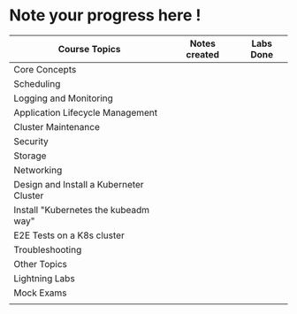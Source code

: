 # Note your progress here !

| Course Topics                           | Notes created | Labs Done |
| --------------------------------------- | ------------- | --------- |
| Core Concepts                           |               |           |
| Scheduling                              |               |           |
| Logging and Monitoring                  |               |           |
| Application Lifecycle Management        |               |           |
| Cluster Maintenance                     |               |           |
| Security                                |               |           |
| Storage                                 |               |           |
| Networking                              |               |           |
| Design and Install a Kuberneter Cluster |               |           |
| Install "Kubernetes the kubeadm way"    |               |           |
| E2E Tests on a K8s cluster              |               |           |
| Troubleshooting                         |               |           |
| Other Topics                            |               |           |
| Lightning Labs                          |               |           |
| Mock Exams                              |               |           |
|                                         |               |           |

